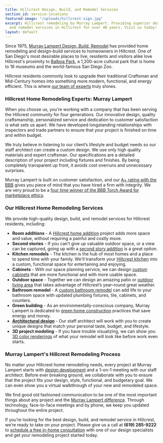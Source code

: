```yaml
---
title: Hillcrest Design, Build, and Remodel Services
section_id: service-locations
featured-image: "/uploads/hillcrest-sign.jpg"
excerpt: Hillcrest remodeling by Murray Lampert. Providing superior design, build,
  and remodel services in Hillcrest for over 40 years. Visit us today!
layout: default
---
```


Since 1975, [Murray Lampert Design, Build, Remodel](/about-murray-lampert-design-build-remodel) has provided home remodeling and design-build services to homeowners in Hillcrest. One of San Diego's most desirable places to live, residents and visitors alike love Hillcrest's proximity to [Balboa Park](https://www.balboapark.org/), a 1,200-acre cultural park that is home to 16 museums and the world-famous San Diego Zoo.

Hillcrest residents commonly look to upgrade their traditional Craftsman and Mid-Century homes into something more modern, functional, and energy efficient. This is where [our team of experts](/about-murray-lampert-design-build-remodel#team-members) truly shines.

### Hillcrest Home Remodeling Experts: Murray Lampert

When you choose us, you’re working with a company that has been serving the Hillcrest community for four generations. Our innovative design, quality craftsmanship, personalized service and dedication to customer satisfaction is what sets us apart. We have developed longstanding relationships with inspectors and trade partners to ensure that your project is finished on time and within budget.

We truly believe in listening to our client’s lifestyle and budget needs so our staff architect can create a custom design. We use only high quality materials and expert craftsman. Our specifications are a detailed description of your project including fixtures and finishes. By being completely transparent up front, it avoids cost overruns and unnecessary surprises.

Murray Lampert is built on customer satisfaction, and our [A+ rating with the BBB](https://www.bbb.org/sdoc/business-reviews/construction-and-remodeling-services/murray-lampert-design-build-remodel-in-san-diego-ca-100554/#bbbonlineclick) gives you piece of mind that you have hired a firm with integrity. We are very proud to be a [four time winner of the BBB Torch Award for marketplace ethics](/another-better-business-bureau-torch-award/).

### Our Hillcrest Home Remodeling Services

We provide high-quality design, build, and remodel services for Hillcrest residents, including:

- **Room additions** - A [Hillcrest home addition](/home-additions-hillcrest) project adds more space and value, without requiring a painful and costly move.
- **Second stories** - If you can’t give up valuable outdoor space, or a view can be captured, going up with a [second story addition](/san-diego-second-story-addition/) is a great option.
- **Kitchen remodels** - The kitchen is the hub of most homes and a place to spend time with your family. We'll transform your [Hillcrest kitchen](/kitchen-remodeling-hillcrest) into a custom, functional space for entertaining and enjoying.
- **Cabinets** - With our space planning service, we can design [custom cabinets](/san-diego-custom-cabinet-construction-services) that are more functional and with more usable space.
- **Outdoor space** - Together we can design an amazing patio or [outdoor living area](/san-diego-outdoor-living-space-design/) that takes advantage of Hillcrest’s year-round great weather.
- **Bathroom remodel** - A [custom bathroom remodel](/san-diego-bathroom-remodeling-services) can add life to your bathroom space with updated plumbing fixtures, tile, cabinets, and counters.
- **Green building** - As an environmentally-conscious company, Murray Lampert is dedicated to [green home construction](/san-diego-green-home-construction) practices that save energy and money.
- **[Architectural design](/san-diego-architectural-design-services)** - Our staff architect will work with you to create unique designs that match your personal taste, budget, and lifestyle.
- **3D project modeling** - If you have trouble visualizing, we can show you [3D color renderings](/3d-architectural-rendering-services) of what your remodel will look like before work even starts.

### Murray Lampert's Hillcrest Remodeling Process

No matter your Hillcrest home remodeling needs, every project at Murray Lampert starts with [design development](/san-diego-home-design-services) and a 1-on-1 meeting with our staff architect. Before ever breaking ground, we collaborate with you to ensure that the project fits your design, style, functional, and budgetary goal. We can even show you a virtual walkthrough of your new and remodeled space.

We find good old fashioned communication to be one of the most important things about any project and the [Murray Lampert difference](/about-murray-lampert-design-build-remodel). Through technology, face-to-face meetings and by phone, we keep you updated throughout the entire project.

If you’re looking for the best design, build, and remodel service in Hillcrest, we’re ready to take on your project. Please give us a call at **(619) 285-9222** to [schedule a free in-home consultation](#quick-contact) with one of our design specialists and get your remodeling project started today.
